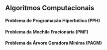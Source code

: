 ## Algoritmos Computacionais

#### Problema de Programação Hiperbólica (PPH)

#### Problema da Mochila Fracionária (PMF)

#### Problema da Árvore Geradora Mínima (PAGM) 
